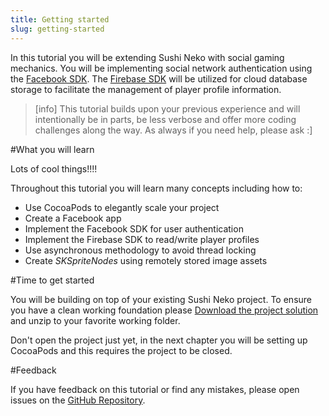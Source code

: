 ```yaml
---
title: Getting started
slug: getting-started
---
```


In this tutorial you will be extending Sushi Neko with social gaming mechanics.
You will be implementing social network authentication using the [Facebook SDK](https://developers.facebook.com/).
The [Firebase SDK](https://firebase.google.com/docs/) will be utilized for cloud database storage to facilitate the management of player profile information.

> [info]
> This tutorial builds upon your previous experience and will intentionally be in parts, be less verbose and offer more coding challenges along the way.  As always if you need help, please ask :]

#What you will learn

Lots of cool things!!!!

Throughout this tutorial you will learn many concepts including how to:

- Use CocoaPods to elegantly scale your project
- Create a Facebook app
- Implement the Facebook SDK for user authentication
- Implement the Firebase SDK to read/write player profiles
- Use asynchronous methodology to avoid thread locking
- Create *SKSpriteNodes* using remotely stored image assets

#Time to get started

You will be building on top of your existing Sushi Neko project. To ensure you have a clean working foundation  please [Download the project solution](https://github.com/MakeSchool-Tutorials/Sushi-Neko-SpriteKit-Swift-Solution/) and unzip to your favorite working folder.

Don't open the project just yet, in the next chapter you will be setting up CocoaPods and this requires the project to be closed.

#Feedback

If you have feedback on this tutorial or find any mistakes, please open issues on the [GitHub Repository](https://github.com/MakeSchool-Tutorials/Sushi-Neko-Networking-SpriteKit-Swift).
